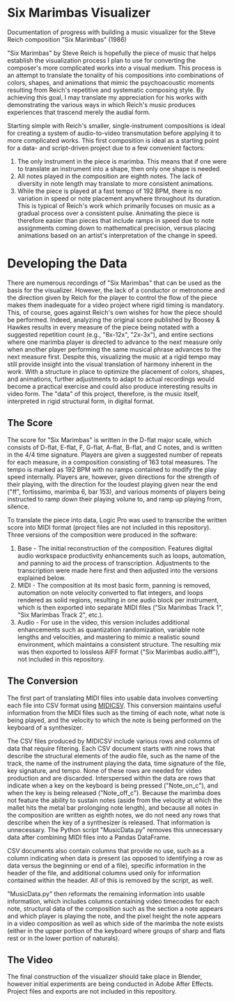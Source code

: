 # Six Marimbas Visualizer
Documentation of progress with building a music visualizer for the Steve Reich composition "Six Marimbas" (1986)

"Six Marimbas" by Steve Reich is hopefully the piece of music that helps establish the visualization process I plan to use for converting the composer's more complicated works into a visual medium. This process is an attempt to translate the tonality of his compositions into combinations of colors, shapes, and animations that mimic the psychoacoustic moments resulting from Reich's repetitive and systematic composing style. By achieving this goal, I may translate my appreciation for his works with demonstrating the various ways in which Reich's music produces experiences that trascend merely the audial form.

Starting simple with Reich's smaller, single-instrument compositions is ideal for creating a system of audio-to-video transmutation before applying it to more complicated works. This first composition is ideal as a starting point for a data- and script-driven project due to a few convenient factors:

1. The only instrument in the piece is marimba. This means that if one were to translate an instrument into a shape, then only one shape is needed.
2. All notes played in the composition are eighth notes. The lack of diversity in note length may translate to more consistent animations.
3. While the piece is played at a fast tempo of 192 BPM, there is no variation in speed or note placement anywhere throughout its duration. This is typical of Reich's work which primarily focuses on music as a gradual process over a consistent pulse. Animating the piece is therefore easier than pieces that include ramps in speed due to note assignments coming down to mathematical precision, versus placing animations based on an artist's interpretation of the change in speed.

# Developing the Data

There are numerous recordings of "Six Marimbas" that can be used as the basis for the visualizer. However, the lack of a conductor or metronome and the direction given by Reich for the player to control the flow of the piece makes them inadequate for a video project where rigid timing is mandatory. This, of course, goes against Reich's own wishes for how the piece should be performed. Indeed, analyzing the original score published by Boosey & Hawkes results in every measure of the piece being notated with a suggested repetition count (e.g., "8x-12x", "2x-3x"), and entire sections where one marimba player is directed to advance to the next measure only when another player performing the same musical phrase advances to the next measure first. Despite this, visualizing the music at a rigid tempo may still provide insight into the visual translation of harmony inherent in the work. With a structure in place to optimize the placement of colors, shapes, and animations, further adjustments to adapt to actual recordings would become a practical exercise and could also produce interesting results in video form. The "data" of this project, therefore, is the music itself, interpreted in rigid structural form, in digital format.

## The Score

The score for "Six Marimbas" is written in the D-flat major scale, which consists of D-flat, E-flat, F, G-flat, A-flat, B-flat, and C notes, and is written in the 4/4 time signature. Players are given a suggested number of repeats for each measure, in a composition consisting of 163 total measures. The tempo is marked as 192 BPM with no ramps contained to modify the play speed internally. Players are, however, given directions for the strength of their playing, with the direction for the loudest playing given near the end ("ff", fortissimo, marimba 6, bar 153), and various moments of players being instructed to ramp down their playing volune to, and ramp up playing from, silence.

To translate the piece into data, Logic Pro was used to transcribe the written score into MIDI format (project files are not included in this repository). Three versions of the composition were produced in the software:

1. Base - The initial reconstruction of the composition. Features digital audio workspace productivity enhancements such as loops, automation, and panning to aid the process of transcription. Adjustments to the transcription were made here first and then adjusted into the versions explained below.
2. MIDI - The composition at its most basic form, panning is removed, automation on note velocity converted to flat integers, and loops rendered as solid regions, resulting in one audio block per instrument, which is then exported into separate MIDI files ("Six Marimbas Track 1", "Six Marimbas Track 2", etc.).
3. Audio - For use in the video, this version includes additional enhancements such as quantization randomization, variable note lengths and velocities, and mastering to mimic a realistic sound environment, which maintains a consistent structure. The resulting mix was then exported to lossless AIFF format ("Six Marimbas audio.aiff"), not included in this repository.

## The Conversion

The first part of translating MIDI files into usable data involves converting each file into CSV format using [MIDICSV](https://www.fourmilab.ch/webtools/midicsv/). This conversion maintains useful information from the MIDI files such as the timing of each note, what note is being played, and the velocity to which the note is being performed on the keyboard of a synthesizer. 

The CSV files produced by MIDICSV include various rows and columns of data that require filtering. Each CSV document starts with nine rows that describe the structural elements of the audio file, such as the name of the track, the name of the instrument playing the data, time signature of the file, key signature, and tempo. None of these rows are needed for video production and are discarded. Interspersed within the data are rows that indicate when a key on the keyboard is being pressed ("Note_on_c"), and when the key is being released ("Note_off_c"). Because the marimba does not feature the ability to sustain notes (aside from the velocity at which the mallet hits the metal bar prolonging note length), and because all notes in the composition are written as eighth notes, we do not need any rows that describe when the key of a synthesizer is released. That information is unnecessary. The Python script "MusicData.py" removes this unnecessary data after combining MIDI files into a Pandas DataFrame.

CSV documents also contain columns that provide no use, such as a column indicating when data is present (as opposed to identifying a row as data versus the beginning or end of a file), specific information in the header of the file, and additional columns used only for information contained within the header. All of this is removed by the script, as well.

"MusicData.py" then reformats the remaining information into usable information, which includes columns containing video timecodes for each note, structural data of the composition such as the section a note appears and which player is playing the note, and the pixel height the note appears in a video composition as well as which side of the marimba the note exists (either in the upper portion of the keyboard where groups of sharp and flats rest or in the lower portion of naturals).

## The Video

The final construction of the visualizer should take place in Blender, however initial experiments are being conducted in Adobe After Effects. Project files and exports are not included in this repository.